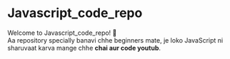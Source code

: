 # Javascript_code_repo

Welcome to Javascript_code_repo! 🚀</br>
Aa repository specially banavi chhe beginners mate, je loko JavaScript ni sharuvaat karva mange chhe **chai aur code youtub**.
